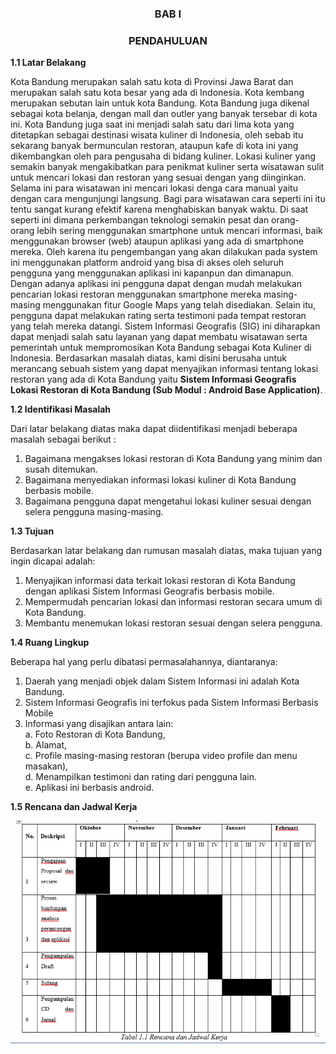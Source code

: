 <h3 align="center">BAB I</h3>


<h3 align="center">PENDAHULUAN</h3>


**1.1 Latar Belakang**

Kota Bandung merupakan salah satu kota di Provinsi Jawa Barat dan merupakan salah satu kota besar yang ada di Indonesia. Kota kembang merupakan sebutan lain untuk kota Bandung. Kota Bandung juga dikenal sebagai kota belanja, dengan mall dan outler yang banyak tersebar di kota ini. Kota Bandung juga saat ini menjadi salah satu dari lima kota yang ditetapkan sebagai destinasi wisata kuliner di Indonesia, oleh sebab itu sekarang banyak bermunculan restoran, ataupun kafe di kota ini yang dikembangkan oleh para pengusaha di bidang kuliner. 
Lokasi kuliner yang semakin banyak mengakibatkan para penikmat kuliner serta wisatawan sulit untuk mencari lokasi dan restoran yang sesuai dengan yang diinginkan. Selama ini para wisatawan ini mencari lokasi denga cara manual yaitu dengan cara mengunjungi langsung. Bagi para wisatawan cara seperti ini itu tentu sangat kurang efektif karena menghabiskan banyak waktu. 
Di saat seperti ini dimana perkembangan teknologi semakin pesat dan orang- orang lebih sering menggunakan smartphone untuk mencari informasi, baik menggunakan browser (web) ataupun aplikasi yang ada di smartphone mereka. Oleh karena itu pengembangan yang akan dilakukan pada system ini menggunakan platform android yang bisa di akses oleh seluruh pengguna yang menggunakan aplikasi ini kapanpun dan dimanapun.
Dengan adanya aplikasi ini pengguna dapat dengan mudah melakukan pencarian lokasi restoran menggunakan smartphone mereka masing-masing menggunakan fitur Google Maps yang telah disediakan. Selain itu, pengguna dapat melakukan rating serta testimoni pada tempat restoran yang telah mereka datangi.
Sistem Informasi Geografis (SIG) ini diharapkan dapat menjadi salah satu layanan yang dapat membatu wisatawan serta pemerintah untuk mempromosikan Kota Bandung sebagai Kota Kuliner di Indonesia.
Berdasarkan masalah diatas, kami disini berusaha untuk merancang sebuah sistem yang dapat menyajikan informasi tentang lokasi restoran yang ada di Kota Bandung yaitu **Sistem Informasi Geografis Lokasi Restoran di Kota Bandung (Sub Modul : Android Base Application)**.


**1.2 Identifikasi Masalah**

Dari latar belakang diatas maka dapat diidentifikasi menjadi beberapa masalah sebagai berikut : <br>
1. Bagaimana mengakses lokasi restoran di Kota Bandung yang minim dan susah ditemukan. <br>
2. Bagaimana menyediakan informasi lokasi kuliner di Kota Bandung berbasis mobile. <br>
3. Bagaimana pengguna dapat mengetahui lokasi kuliner sesuai dengan selera pengguna masing-masing. <br>


**1.3 Tujuan**

Berdasarkan latar belakang dan rumusan masalah diatas, maka tujuan yang ingin dicapai adalah: <br>
1.	Menyajikan informasi data terkait lokasi restoran di Kota Bandung dengan aplikasi Sistem Informasi Geografis berbasis mobile. <br>
2.	Mempermudah pencarian lokasi dan informasi restoran secara umum di Kota Bandung. <br>
3.	Membantu menemukan lokasi restoran sesuai dengan selera pengguna. <br>


**1.4 Ruang Lingkup**

Beberapa hal yang perlu dibatasi permasalahannya, diantaranya: <br>
1.	Daerah yang menjadi objek dalam Sistem Informasi ini adalah Kota Bandung. <br>
2.	Sistem Informasi Geografis ini terfokus pada Sistem Informasi Berbasis Mobile <br>
3.	Informasi yang disajikan antara lain: <br>
	a.	Foto Restoran di Kota Bandung, <br>
	b.	Alamat, <br>
	c.	Profile masing-masing restoran (berupa video profile dan menu masakan), <br>
	d.	Menampilkan testimoni dan rating dari pengguna lain. <br>
	e.  Aplikasi ini berbasis android. <br>


**1.5 Rencana dan Jadwal Kerja**

<p align="center">
  <img src="./img/RencanaDanJadwalKerja.PNG">
</p>







